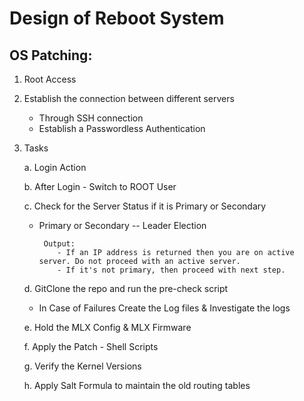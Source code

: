 # Design of Reboot System

## OS Patching:

1. Root Access

2. Establish the connection between different servers
    - Through SSH connection
    - Establish a Passwordless Authentication
    
3. Tasks

    a. Login Action
    
    b. After Login - Switch to ROOT User
    
    c. Check for the Server Status if it is Primary or Secondary
    
      - Primary or Secondary -- Leader Election
        
             Output:
                - If an IP address is returned then you are on active server. Do not proceed with an active server.
                - If it's not primary, then proceed with next step.
                
     d. GitClone the repo and run the pre-check script
     
      - In Case of Failures Create the Log files & Investigate the logs
      
     e. Hold the MLX Config & MLX Firmware
     
     f. Apply the Patch - Shell Scripts
     
     g. Verify the Kernel Versions
     
     h. Apply Salt Formula to maintain the old routing tables
    
    
  



